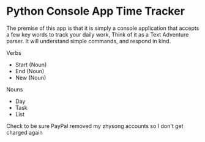 # Python Console App Time Tracker

The premise of this app is that it is simply a console application that accepts a few key words to track your daily work, 
Think of it as a Text Adventure parser. It will understand simple commands, and respond in kind.

Verbs
- Start (Noun)
- End (Noun)
- New (Noun)

Nouns
- Day
- Task
- List

Check to be sure PayPal removed my zhysong accounts so I don't get charged again